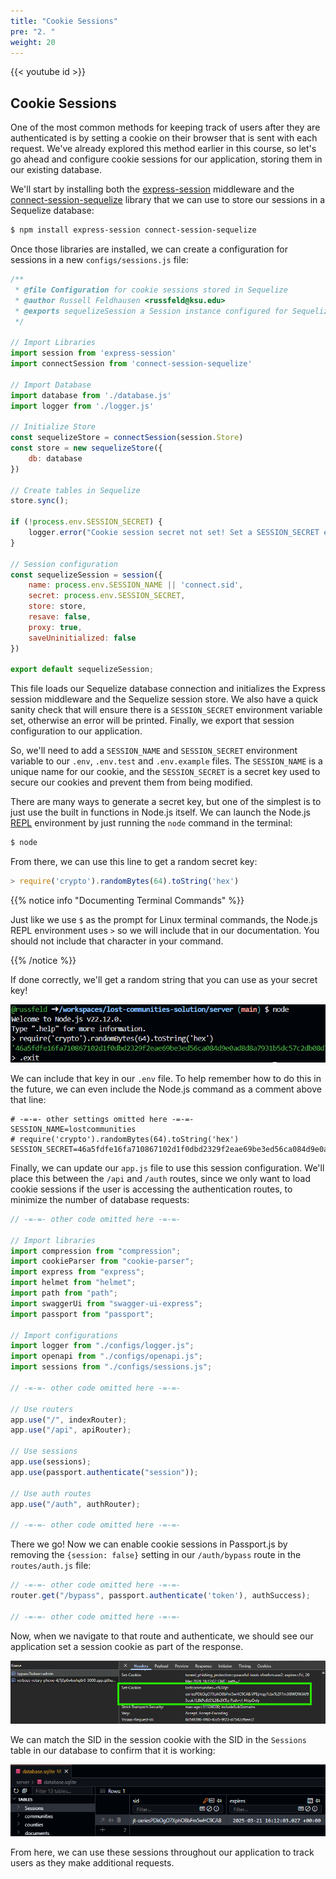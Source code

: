 ```yaml
---
title: "Cookie Sessions"
pre: "2. "
weight: 20
---
```


{{< youtube id >}}

## Cookie Sessions

One of the most common methods for keeping track of users after they are authenticated is by setting a cookie on their browser that is sent with each request. We've already explored this method earlier in this course, so let's go ahead and configure cookie sessions for our application, storing them in our existing database.

We'll start by installing both the [express-session](https://www.npmjs.com/package/express-session) middleware and the [connect-session-sequelize](https://www.npmjs.com/package/connect-session-sequelize) library that we can use to store our sessions in a Sequelize database:

```bash {title="terminal"}
$ npm install express-session connect-session-sequelize
```

Once those libraries are installed, we can create a configuration for sessions in a new `configs/sessions.js` file:

```js {title="configs/sessions.js"}
/**
 * @file Configuration for cookie sessions stored in Sequelize
 * @author Russell Feldhausen <russfeld@ksu.edu>
 * @exports sequelizeSession a Session instance configured for Sequelize
 */

// Import Libraries
import session from 'express-session'
import connectSession from 'connect-session-sequelize'

// Import Database
import database from './database.js'
import logger from './logger.js'

// Initialize Store
const sequelizeStore = connectSession(session.Store)
const store = new sequelizeStore({
    db: database
})

// Create tables in Sequelize
store.sync();

if (!process.env.SESSION_SECRET) {
    logger.error("Cookie session secret not set! Set a SESSION_SECRET environment variable.")
}

// Session configuration
const sequelizeSession = session({
    name: process.env.SESSION_NAME || 'connect.sid',
    secret: process.env.SESSION_SECRET,
    store: store, 
    resave: false,
    proxy: true,
    saveUninitialized: false
})

export default sequelizeSession;
```

This file loads our Sequelize database connection and initializes the Express session middleware and the Sequelize session store. We also have a quick sanity check that will ensure there is a `SESSION_SECRET` environment variable set, otherwise an error will be printed. Finally, we export that session configuration to our application.

So, we'll need to add a `SESSION_NAME` and `SESSION_SECRET` environment variable to our `.env`, `.env.test` and `.env.example` files. The `SESSION_NAME` is a unique name for our cookie, and the `SESSION_SECRET` is a secret key used to secure our cookies and prevent them from being modified. 

There are many ways to generate a secret key, but one of the simplest is to just use the built in functions in Node.js itself. We can launch the Node.js [REPL](https://nodejs.org/en/learn/command-line/how-to-use-the-nodejs-repl) environment by just running the `node` command in the terminal:

```bash {title="terminal"}
$ node
```

From there, we can use this line to get a random secret key:

```js {title="node"}
> require('crypto').randomBytes(64).toString('hex')
```

{{% notice info "Documenting Terminal Commands" %}}

Just like we use `$` as the prompt for Linux terminal commands, the Node.js REPL environment uses `>` so we will include that in our documentation. You should not include that character in your command.

{{% /notice %}}

If done correctly, we'll get a random string that you can use as your secret key!

![Secret Key](/images/examples/04/auth_3.png)

We can include that key in our `.env` file. To help remember how to do this in the future, we can even include the Node.js command as a comment above that line:

```env {title=".env"}
# -=-=- other settings omitted here -=-=-
SESSION_NAME=lostcommunities
# require('crypto').randomBytes(64).toString('hex')
SESSION_SECRET=46a5fdfe16fa710867102d1f0dbd2329f2eae69be3ed56ca084d9e0ad....
```

Finally, we can update our `app.js` file to use this session configuration. We'll place this between the `/api` and `/auth` routes, since we only want to load cookie sessions if the user is accessing the authentication routes, to minimize the number of database requests:

```js {title="app.js" hl_lines="10 15 23-25"}
// -=-=- other code omitted here -=-=-

// Import libraries
import compression from "compression";
import cookieParser from "cookie-parser";
import express from "express";
import helmet from "helmet";
import path from "path";
import swaggerUi from "swagger-ui-express";
import passport from "passport";

// Import configurations
import logger from "./configs/logger.js";
import openapi from "./configs/openapi.js";
import sessions from "./configs/sessions.js";

// -=-=- other code omitted here -=-=-

// Use routers
app.use("/", indexRouter);
app.use("/api", apiRouter);

// Use sessions
app.use(sessions);
app.use(passport.authenticate("session"));

// Use auth routes
app.use("/auth", authRouter);

// -=-=- other code omitted here -=-=-
```

There we go! Now we can enable cookie sessions in Passport.js by removing the `{session: false}` setting in our `/auth/bypass` route in the `routes/auth.js` file:

```js {title="routes/auth.js"}
// -=-=- other code omitted here -=-=-
router.get("/bypass", passport.authenticate('token'), authSuccess);

// -=-=- other code omitted here -=-=-
```

Now, when we navigate to that route and authenticate, we should see our application set a session cookie as part of the response.

![Cookie Session](/images/examples/04/auth_7.png)

We can match the SID in the session cookie with the SID in the `Sessions` table in our database to confirm that it is working:

![Cookie Session in Database](/images/examples/04/auth_8.png)

From here, we can use these sessions throughout our application to track users as they make additional requests.